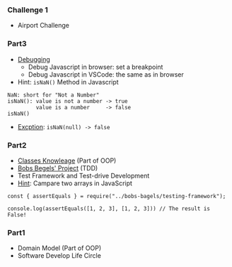 ### Challenge 1
- Airport Challenge
### Part3
- [Debugging](/Part1/debugging/)
    - Debug Javascript in browser: set a breakpoint
    - Debug Javascript in VSCode: the same as in browser
- Hint: `isNaN()` Method in Javascript  
```
NaN: short for "Not a Number"
isNaN(): value is not a number -> true
         value is a number     -> false
isNaN()
```
- [Excption](https://stackoverflow.com/questions/115548/why-is-isnannull-false-in-js): `isNaN(null) -> false`

### Part2
- [Classes Knowleage](/Part1/classesDemo.js) (Part of OOP)
- [Bobs Begels' Project](/Part1/bobs-bagels/) (TDD)
- Test Framework and Test-drive Development 
- [Hint](/Part1/testDemo/test/compareTowArrays.spec.js): Campare two arrays in JavaScript
```
const { assertEquals } = require("../bobs-bagels/testing-framework");

console.log(assertEquals([1, 2, 3], [1, 2, 3])) // The result is False!
```
### Part1
- Domain Model (Part of OOP)
- Software Develop Life Circle